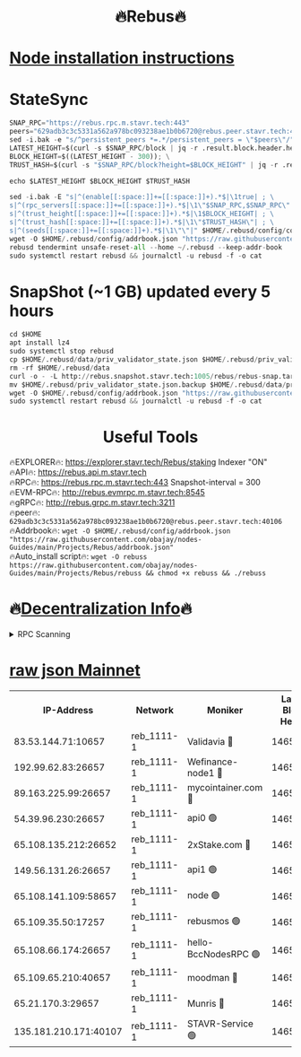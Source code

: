  <h1 align="center"> 🔥Rebus🔥</h1>


[Node installation instructions](https://github.com/obajay/nodes-Guides/tree/main/Projects/Rebus)
=
# StateSync
```python
SNAP_RPC="https://rebus.rpc.m.stavr.tech:443"
peers="629adb3c3c5331a562a978bc093238ae1b0b6720@rebus.peer.stavr.tech:40106"
sed -i.bak -e "s/^persistent_peers *=.*/persistent_peers = \"$peers\"/" $HOME/.rebusd/config/config.toml
LATEST_HEIGHT=$(curl -s $SNAP_RPC/block | jq -r .result.block.header.height); \
BLOCK_HEIGHT=$((LATEST_HEIGHT - 300)); \
TRUST_HASH=$(curl -s "$SNAP_RPC/block?height=$BLOCK_HEIGHT" | jq -r .result.block_id.hash)

echo $LATEST_HEIGHT $BLOCK_HEIGHT $TRUST_HASH

sed -i.bak -E "s|^(enable[[:space:]]+=[[:space:]]+).*$|\1true| ; \
s|^(rpc_servers[[:space:]]+=[[:space:]]+).*$|\1\"$SNAP_RPC,$SNAP_RPC\"| ; \
s|^(trust_height[[:space:]]+=[[:space:]]+).*$|\1$BLOCK_HEIGHT| ; \
s|^(trust_hash[[:space:]]+=[[:space:]]+).*$|\1\"$TRUST_HASH\"| ; \
s|^(seeds[[:space:]]+=[[:space:]]+).*$|\1\"\"|" $HOME/.rebusd/config/config.toml
wget -O $HOME/.rebusd/config/addrbook.json "https://raw.githubusercontent.com/obajay/nodes-Guides/main/Projects/Rebus/addrbook.json"
rebusd tendermint unsafe-reset-all --home ~/.rebusd --keep-addr-book
sudo systemctl restart rebusd && journalctl -u rebusd -f -o cat
```

# SnapShot (~1 GB) updated every 5 hours
```python
cd $HOME
apt install lz4
sudo systemctl stop rebusd
cp $HOME/.rebusd/data/priv_validator_state.json $HOME/.rebusd/priv_validator_state.json.backup
rm -rf $HOME/.rebusd/data
curl -o - -L http://rebus.snapshot.stavr.tech:1005/rebus/rebus-snap.tar.lz4 | lz4 -c -d - | tar -x -C $HOME/.rebusd --strip-components 2
mv $HOME/.rebusd/priv_validator_state.json.backup $HOME/.rebusd/data/priv_validator_state.json
wget -O $HOME/.rebusd/config/addrbook.json "https://raw.githubusercontent.com/obajay/nodes-Guides/main/Projects/Rebus/addrbook.json"
sudo systemctl restart rebusd && journalctl -u rebusd -f -o cat
```
 <h1 align="center"> Useful Tools</h1>

🔥EXPLORER🔥:          https://explorer.stavr.tech/Rebus/staking        Indexer "ON" \
🔥API🔥:                      https://rebus.api.m.stavr.tech \
🔥RPC🔥:                      https://rebus.rpc.m.stavr.tech:443              Snapshot-interval = 300 \
🔥EVM-RPC🔥:                http://rebus.evmrpc.m.stavr.tech:8545 \
🔥gRPC🔥:                    http://rebus.grpc.m.stavr.tech:3211 \
🔥peer🔥:                     `629adb3c3c5331a562a978bc093238ae1b0b6720@rebus.peer.stavr.tech:40106` \
🔥Addrbook🔥:    ```wget -O $HOME/.rebusd/config/addrbook.json "https://raw.githubusercontent.com/obajay/nodes-Guides/main/Projects/Rebus/addrbook.json"``` \
🔥Auto_install script🔥: ```wget -O rebuss https://raw.githubusercontent.com/obajay/nodes-Guides/main/Projects/Rebus/rebuss && chmod +x rebuss && ./rebuss```

🔥[Decentralization Info](https://github.com/obajay/StateSync-snapshots/tree/main/Projects/Rebus/Decentralization)🔥
=

<details>
<summary>RPC Scanning</summary>

<h2 align="center"> We scan nodes in real time every 4 hours. And we provide the final result of RPC endpoints.
We cannot influence the operation of these nodes in any way. </h2>


```python
If Voting Power is higher than 0 --> then the Node is a validator of the network and may be subject to attack and be a potential threat to the chain.
```
```python
We marked such validators with a red symbol
```

</details>

[raw json Mainnet](https://rpc-check.rebusm.stavr.tech/rebusm/rpc-rebusm-result.json)
=



<table><tr><th>IP-Address</th><th>Network</th><th>Moniker</th><th>Latest Block Height</th><th>Earliest Block Height</th><th>Catching Up</th><th>Tx Index</th><th>Voting Power</th><th>Scan Time</th></tr><tr><td>83.53.144.71:10657</td><td>reb_1111-1</td><td>Validavia 🔴</td><td>14653427</td><td>8812031</td><td>False</td><td>off</td><td>1030041</td><td>2024-02-21T09:31:45.939673506UTC</td></tr><tr><td>192.99.62.83:26657</td><td>reb_1111-1</td><td>Wefinance-node1 🔴</td><td>14653434</td><td>11258401</td><td>False</td><td>on</td><td>3563545</td><td>2024-02-21T09:32:08.972394559UTC</td></tr><tr><td>89.163.225.99:26657</td><td>reb_1111-1</td><td>mycointainer.com 🔴</td><td>14653422</td><td>12224101</td><td>False</td><td>on</td><td>5333731</td><td>2024-02-21T09:31:32.256368879UTC</td></tr><tr><td>54.39.96.230:26657</td><td>reb_1111-1</td><td>api0 🟢</td><td>14653421</td><td>13495101</td><td>False</td><td>on</td><td>0</td><td>2024-02-21T09:31:29.051418447UTC</td></tr><tr><td>65.108.135.212:26652</td><td>reb_1111-1</td><td>2xStake.com 🔴</td><td>14653433</td><td>13664001</td><td>False</td><td>off</td><td>1027458</td><td>2024-02-21T09:32:05.923270286UTC</td></tr><tr><td>149.56.131.26:26657</td><td>reb_1111-1</td><td>api1 🟢</td><td>14653427</td><td>13666501</td><td>False</td><td>on</td><td>0</td><td>2024-02-21T09:31:47.036534161UTC</td></tr><tr><td>65.108.141.109:58657</td><td>reb_1111-1</td><td>node 🟢</td><td>14653423</td><td>14300597</td><td>False</td><td>on</td><td>0</td><td>2024-02-21T09:31:36.808625915UTC</td></tr><tr><td>65.109.35.50:17257</td><td>reb_1111-1</td><td>rebusmos 🟢</td><td>14653424</td><td>14442617</td><td>False</td><td>on</td><td>0</td><td>2024-02-21T09:31:37.132324324UTC</td></tr><tr><td>65.108.66.174:26657</td><td>reb_1111-1</td><td>hello-BccNodesRPC 🟢</td><td>14653422</td><td>14461901</td><td>False</td><td>on</td><td>0</td><td>2024-02-21T09:31:31.888647775UTC</td></tr><tr><td>65.109.65.210:40657</td><td>reb_1111-1</td><td>moodman 🔴</td><td>14653427</td><td>14553427</td><td>False</td><td>off</td><td>1010443</td><td>2024-02-21T09:31:46.294673476UTC</td></tr><tr><td>65.21.170.3:29657</td><td>reb_1111-1</td><td>Munris 🔴</td><td>14653434</td><td>14553434</td><td>False</td><td>off</td><td>1675072</td><td>2024-02-21T09:32:08.313876664UTC</td></tr><tr><td>135.181.210.171:40107</td><td>reb_1111-1</td><td>STAVR-Service 🟢</td><td>14652910</td><td>14652101</td><td>False</td><td>on</td><td>0</td><td>2024-02-21T09:31:29.458648153UTC</td></tr></table>
